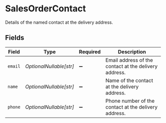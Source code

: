 # SalesOrderContact

Details of the named contact at the delivery address.


## Fields

| Field                                                 | Type                                                  | Required                                              | Description                                           |
| ----------------------------------------------------- | ----------------------------------------------------- | ----------------------------------------------------- | ----------------------------------------------------- |
| `email`                                               | *OptionalNullable[str]*                               | :heavy_minus_sign:                                    | Email address of the contact at the delivery address. |
| `name`                                                | *OptionalNullable[str]*                               | :heavy_minus_sign:                                    | Name of the contact at the delivery address.          |
| `phone`                                               | *OptionalNullable[str]*                               | :heavy_minus_sign:                                    | Phone number of the contact at the delivery address.  |